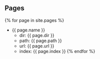 ## Pages

{% for page in site.pages %}
* {{ page.name }}
    * dir: {{ page.dir }}
    * path: {{ page.path }}
    * url: {{ page.url }}
    * index: {{ page.index }}
{% endfor %}
